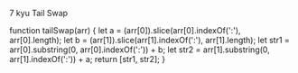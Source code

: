 7 kyu
Tail Swap

function tailSwap(arr) {
 let a = (arr[0]).slice(arr[0].indexOf(':'), arr[0].length);
 let b = (arr[1]).slice(arr[1].indexOf(':'), arr[1].length); 
  let str1 = arr[0].substring(0, arr[0].indexOf(':')) + b;
  let str2 = arr[1].substring(0, arr[1].indexOf(':')) + a;
  return [str1, str2];
}
